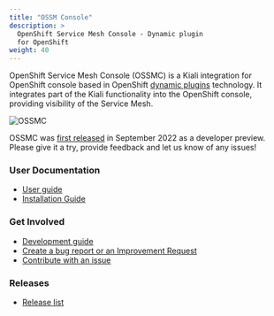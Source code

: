 ```yaml
---
title: "OSSM Console"
description: >
  OpenShift Service Mesh Console - Dynamic plugin
  for OpenShift
weight: 40
---
```


OpenShift Service Mesh Console (OSSMC) is a Kiali integration for OpenShift console based in OpenShift [dynamic plugins](https://docs.openshift.com/container-platform/4.11/web_console/dynamic-plug-ins.html) technology. 
It integrates part of the Kiali functionality into the OpenShift console, providing visibility of the Service Mesh.

![OSSMC](/images/documentation/integration/ossmc.png)
 
OSSMC was [first released](https://cloud.redhat.com/blog/introducing-the-openshift-service-mesh-console-a-developer-preview) in September 2022 as a developer preview.   Please give it a try, provide feedback and let us know of any issues! 

### User Documentation
* [User guide](https://github.com/kiali/openshift-servicemesh-plugin/blob/main/docs/users-guide.md)
* [Installation Guide](https://github.com/kiali/openshift-servicemesh-plugin/blob/main/docs/install-guide.md)

### Get Involved
* [Development guide](https://github.com/kiali/openshift-servicemesh-plugin/blob/main/README.md)
* [Create a bug report or an Improvement Request](https://github.com/kiali/openshift-servicemesh-plugin/issues/new)
* [Contribute with an issue](https://github.com/kiali/openshift-servicemesh-plugin/issues)

### Releases
* [Release list](https://github.com/kiali/openshift-servicemesh-plugin/releases)